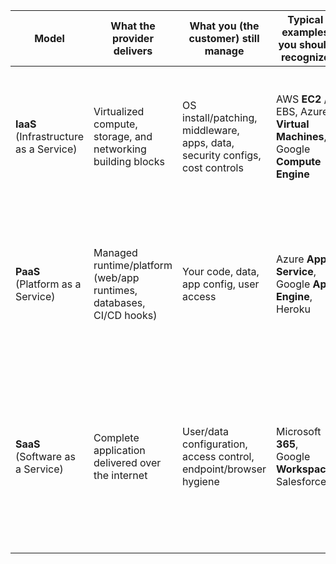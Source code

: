 | Model                                  | What the provider delivers                                          | What you (the customer) still manage                                         | Typical examples you should recognize                                    | A+ angle / when to choose                                                                                                                                                                        |
| -------------------------------------- | ------------------------------------------------------------------- | ---------------------------------------------------------------------------- | ------------------------------------------------------------------------ | ------------------------------------------------------------------------------------------------------------------------------------------------------------------------------------------------ |
| **IaaS** (Infrastructure as a Service) | Virtualized compute, storage, and networking building blocks        | OS install/patching, middleware, apps, data, security configs, cost controls | AWS **EC2** / EBS, Azure **Virtual Machines**, Google **Compute Engine** | Use when you need max control/flexibility over VMs and networks (test labs, lift-and-shift servers). Know billing is **metered** and resources are **elastic/pooled**.                           |
| **PaaS** (Platform as a Service)       | Managed runtime/platform (web/app runtimes, databases, CI/CD hooks) | Your code, data, app config, user access                                     | Azure **App Service**, Google **App Engine**, Heroku                     | Use when you want to deploy apps without managing OS or runtime patching. Understand shared responsibility still applies and usage is **metered**.                                               |
| **SaaS** (Software as a Service)       | Complete application delivered over the internet                    | User/data configuration, access control, endpoint/browser hygiene            | Microsoft **365**, Google **Workspace**, Salesforce                      | Use when you need ready-to-use apps; focus on sign-in, sync clients, permissions, and backup/export options. Ties to A+ tasks like installing cloud productivity clients and managing accounts.  |

